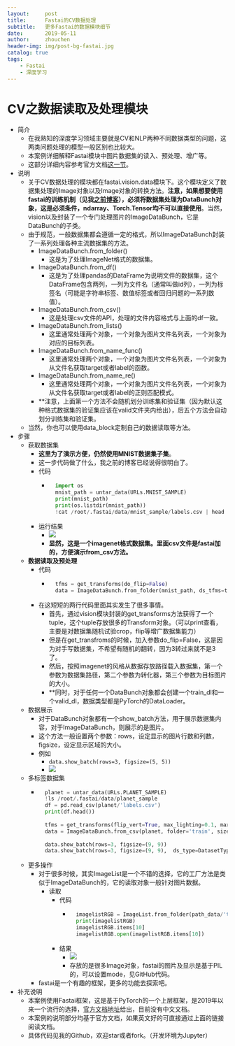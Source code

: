 ```yaml
---
layout:     post
title:      Fastai的CV数据处理
subtitle:   更多Fastai的数据模块细节
date:       2019-05-11
author:     zhouchen
header-img: img/post-bg-fastai.jpg
catalog: true
tags:
    - Fastai
    - 深度学习
---
```


# CV之数据读取及处理模块
- 简介
	- 在我熟知的深度学习领域主要就是CV和NLP两种不同数据类型的问题，这两类问题处理的模型一般区别也比较大。
	- 本案例详细解释Fastai模块中图片数据集的读入、预处理、增广等。
	- 这部分详细内容参考官方文档[这一节](https://docs.fast.ai/vision.data.html)。
- 说明
	- 关于CV数据处理的模块都在fastai.vision.data模块下。这个模块定义了数据集处理的Image对象以及Image对象的转换方法。**注意，如果想要使用fastai的训练机制（见我[之前博客](https://blog.csdn.net/zhouchen1998/article/details/90071837)），必须将数据集处理为DataBunch对象，这是必须条件，ndarray、Torch.Tensor均不可以直接使用**。当然，vision以及封装了一个专门处理图片的ImageDataBunch，它是DataBunch的子类。
	- 由于规范，一般数据集都会遵循一定的格式，所以ImageDataBunch封装了一系列处理各种主流数据集的方法。
		- ImageDataBunch.from_folder()
			- 这是为了处理ImageNet格式的数据集。
		- ImageDataBunch.from_df()
			- 这是为了处理pandas的DataFrame为说明文件的数据集，这个DataFrame包含两列，一列为文件名（通常叫做id列），一列为标签名（可能是字符串标签、数值标签或者回归问题的一系列数值）。
		- ImageDataBunch.from_csv()
			- 这是处理csv文件的API，处理的文件内容格式与上面的df一致。
		- ImageDataBunch.from_lists()
			- 这里通常处理两个对象，一个对象为图片文件名列表，一个对象为对应的目标列表。
		- ImageDataBunch.from_name_func()
			- 这里通常处理两个对象，一个对象为图片文件名列表，一个对象为从文件名获取target或者label的函数。
		- ImageDataBunch.from_name_re()
			- 这里通常处理两个对象，一个对象为图片文件名列表，一个对象为从文件名获取target或者label的正则匹配模式。
		- **注意，上面第一个方法不会随机划分训练集和验证集（因为默认这种格式数据集的验证集应该在valid文件夹内给出），后五个方法会自动划分训练集和验证集。
	- 当然，你也可以使用data_block定制自己的数据读取等方法。
- 步骤
	- 获取数据集
		- **这里为了演示方便，仍然使用MNIST数据集子集**。
		- 这一步代码做了什么，我之前的博客已经说得很明白了。
		- 代码
			- ```python
				import os
				mnist_path = untar_data(URLs.MNIST_SAMPLE)
				print(mnist_path)
				print(os.listdir(mnist_path))
				!cat /root/.fastai/data/mnist_sample/labels.csv | head -n 10
				```
		- 运行结果
			- ![](https://img-blog.csdnimg.cn/20190511103417804.png)
			- **显然，这是一个imagenet格式数据集。里面csv文件是fastai加的，方便演示from_csv方法。**
	- **数据读取及预处理**
		- 代码
			- ```python
				tfms = get_transforms(do_flip=False)
				data = ImageDataBunch.from_folder(mnist_path, ds_tfms=tfms, size=24)
				```
		- 在这短短的两行代码里面其实发生了很多事情。
			- 首先，通过vision模块封装的get_transforms方法获得了一个tuple，这个tuple存放很多的Transform对象。（可以print查看，主要是对数据集随机试验crop，flip等增广数据集能力）
			- 但是在get_transfroms的时候，加入参数do_flip=False，这是因为对手写数据集，不希望有随机的翻转，因为3转过来就不是3了。
			- 然后，按照imagenet的风格从数据存放路径载入数据集，第一个参数为数据集路径，第二个参数为转化器，第三个参数为目标图片的大小。
			- **同时，对于任何一个DataBunch对象都会创建一个train_dl和一个valid_dl，数据类型都是PyTorch的DataLoader。
	- 数据展示
		- 对于DataBunch对象都有一个show_batch方法，用于展示数据集内容，对于ImageDataBunch，则展示的是图片。
		- 这个方法一般设置两个参数：rows，设定显示的图片行数和列数，figsize，设定显示区域的大小。
		- 例如
			- `data.show_batch(rows=3, figsize=(5, 5))`
			- ![](https://img-blog.csdnimg.cn/20190511105108521.png)
	- 多标签数据集
		- ```python
			planet = untar_data(URLs.PLANET_SAMPLE)
			!ls /root/.fastai/data/planet_sample
			df = pd.read_csv(planet/'labels.csv')
			print(df.head())
			
			tfms = get_transforms(flip_vert=True, max_lighting=0.1, max_zoom=1.05, max_warp=0.)
			data = ImageDataBunch.from_csv(planet, folder='train', size=128, suffix='.jpg', label_delim=' ', ds_tfms=tfms)
			
			data.show_batch(rows=3, figsize=(9, 9))
			data.show_batch(rows=3, figsize=(9, 9),  ds_type=DatasetType.Valid)
			```
	- 更多操作
		- 对于很多时候，其实ImageList是一个不错的选择，它的工厂方法是类似于ImageDataBunch的，它的读取对象一般针对图片数据。
			- 读取
				- 代码
					- ```python
						imagelistRGB = ImageList.from_folder(path_data/'train')
						print(imagelistRGB)
						imagelistRGB.items[10]
						imagelistRGB.open(imagelistRGB.items[10])
						```
				- 结果
					- ![](https://img-blog.csdnimg.cn/20190511111246218.png)
					- 存放的是很多Image对象，fastai的图片及显示是基于PIL的，可以设置mode，见GitHub代码。
		- fastai是一个有趣的框架，更多的功能去探索吧。
- 补充说明
	- 本案例使用Fastai框架，这是基于PyTorch的一个上层框架，是2019年以来一个流行的选择，[官方文档地址](https://docs.fast.ai/)给出，目前没有中文文档。
	- 本案例的说明部分均基于官方文档，如果英文好的可直接通过上面的链接阅读文档。
	- 具体代码见我的Github，欢迎star或者fork。（开发环境为Jupyter）